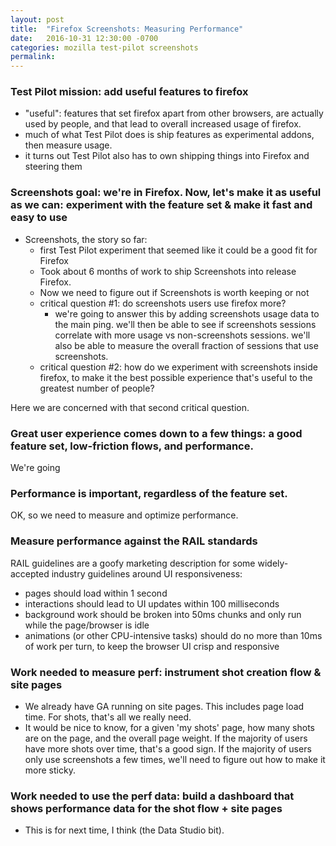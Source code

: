 ```yaml
---
layout: post
title:  "Firefox Screenshots: Measuring Performance"
date:   2016-10-31 12:30:00 -0700
categories: mozilla test-pilot screenshots
permalink:
---
```


### Test Pilot mission: add useful features to firefox

  - "useful": features that set firefox apart from other browsers, are actually used by people, and that lead to overall increased usage of firefox.
  - much of what Test Pilot does is ship features as experimental addons, then measure usage.
  - it turns out Test Pilot also has to own shipping things into Firefox and steering them

### Screenshots goal: we're in Firefox. Now, let's make it as useful as we can: experiment with the feature set & make it fast and easy to use

- Screenshots, the story so far:
  - first Test Pilot experiment that seemed like it could be a good fit for Firefox
  - Took about 6 months of work to ship Screenshots into release Firefox.
  - Now we need to figure out if Screenshots is worth keeping or not
  - critical question #1: do screenshots users use firefox more?
    - we're going to answer this by adding screenshots usage data to the main ping. we'll then be able to see if screenshots sessions correlate with more usage vs non-screenshots sessions. we'll also be able to measure the overall fraction of sessions that use screenshots.
  - critical question #2: how do we experiment with screenshots inside firefox, to make it the best possible experience that's useful to the greatest number of people?

Here we are concerned with that second critical question.

### Great user experience comes down to a few things: a good feature set, low-friction flows, and performance.

We're going 

### Performance is important, regardless of the feature set.

OK, so we need to measure and optimize performance. 

### Measure performance against the RAIL standards

RAIL guidelines are a goofy marketing description for some widely-accepted industry guidelines around UI responsiveness:
  - pages should load within 1 second
  - interactions should lead to UI updates within 100 milliseconds
  - background work should be broken into 50ms chunks and only run while the page/browser is idle
  - animations (or other CPU-intensive tasks) should do no more than 10ms of work per turn, to keep the browser UI crisp and responsive

### Work needed to measure perf: instrument shot creation flow & site pages

- We already have GA running on site pages. This includes page load time. For shots, that's all we really need.
- It would be nice to know, for a given 'my shots' page, how many shots are on the page, and the overall page weight. If the majority of users have more shots over time, that's a good sign. If the majority of users only use screenshots a few times, we'll need to figure out how to make it more sticky.

### Work needed to use the perf data: build a dashboard that shows performance data for the shot flow + site pages

- This is for next time, I think (the Data Studio bit).

